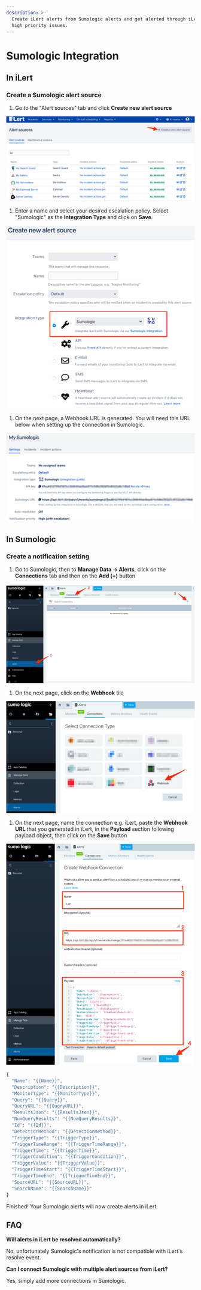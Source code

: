 ```yaml
---
description: >-
  Create iLert alerts from Sumologic alerts and get alerted through iLert for
  high priority issues.
---
```


# Sumologic Integration

## In iLert <a id="in-ilert"></a>

### Create a Sumologic alert source <a id="create-alert-source"></a>

1. Go to the "Alert sources" tab and click **Create new alert source**

![](../.gitbook/assets/screenshot_16_03_21__16_37.png)

1. Enter a name and select your desired escalation policy. Select "Sumologic" as the **Integration Type** and click on **Save**.

![](../.gitbook/assets/screenshot_16_03_21__16_38.png)

1. On the next page, a Webhook URL is generated. You will need this URL below when setting up the connection in Sumologic.

![](../.gitbook/assets/screenshot_16_03_21__16_39.png)

## In Sumologic <a id="in-splunk"></a>

### Create a notification setting <a id="create-action-sequences"></a>

1. Go to Sumologic, then to **Manage Data -&gt; Alerts**, click on the **Connections** tab and then on the **Add \(+\)** button

![](../.gitbook/assets/screenshot_16_03_21__16_42.png)

1. On the next page,  click on the **Webhook** tile

![](../.gitbook/assets/screenshot_16_03_21__16_44.png)

1. On the next page, name the connection e.g. iLert, paste the **Webhook URL** that you generated in iLert, in the **Payload** section following payload object, then click on the **Save** button

![](../.gitbook/assets/screenshot_16_03_21__16_47.png)

```javascript
{
  "Name": "{{Name}}",
  "Description": "{{Description}}",
  "MonitorType": "{{MonitorType}}",
  "Query": "{{Query}}",
  "QueryURL": "{{QueryURL}}",
  "ResultsJson": "{{ResultsJson}}",
  "NumQueryResults": "{{NumQueryResults}}",
  "Id": "{{Id}}",
  "DetectionMethod": "{{DetectionMethod}}",
  "TriggerType": "{{TriggerType}}",
  "TriggerTimeRange": "{{TriggerTimeRange}}",
  "TriggerTime": "{{TriggerTime}}",
  "TriggerCondition": "{{TriggerCondition}}",
  "TriggerValue": "{{TriggerValue}}",
  "TriggerTimeStart": "{{TriggerTimeStart}}",
  "TriggerTimeEnd": "{{TriggerTimeEnd}}",
  "SourceURL": "{{SourceURL}}",
  "SearchName": "{{SearchName}}"
}
```

Finished! Your Sumologic alerts will now create alerts in iLert.

## FAQ <a id="faq"></a>

**Will alerts in iLert be resolved automatically?**

No, unfortunately Sumologic's notification is not compatible with iLert's resolve event.

**Can I connect Sumologic with multiple alert sources from iLert?**

Yes, simply add more connections in Sumologic.

